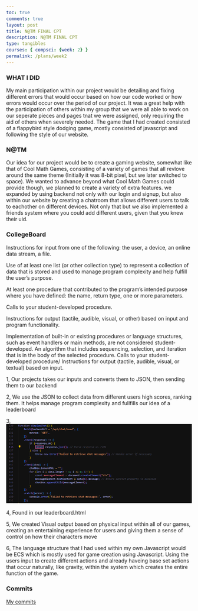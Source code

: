 ```yaml
---
toc: true
comments: true
layout: post
title: N@TM FINAL CPT
description: N@TM FINAL CPT
type: tangibles
courses: { compsci: {week: 2} }
permalink: /plans/week2
---
```


### WHAT I DID
My main participation within our project would be detailing and fixing different errors that would occur based on how our code worked or how errors would occur over the period of our project. It was a great help with the participation of others within my group that we were all able to work on our seperate pieces and pages tnat we were assigned, only requiring the aid of others when severely needed. The game that I had created consisted of a flappybird style dodging game, mostly consisted of javascript and following the style of our website.

### N@TM
Our idea for our project would be to create a gaming website, somewhat like that of Cool Math Games, consisting of a variety of games that all revlove around the same theme (Initially it was 8-bit pixel, but we later switched to space). We wanted to advance beyond what Cool Math Games could provide though, we planned to create a variety of extra features. we expanded by using backend not only with our login and signup, but also within our website by creating a chatroom that allows different users to talk to eachother on different devices. Not only that but we also implemented a friends system where you could add different users, given that you knew their uid.

### CollegeBoard
Instructions for input from one of the following: the user, a device, an online data stream, a file.

Use of at least one list (or other collection type) to represent a collection of data that is stored and used to manage program complexity and help fulfill the user’s purpose.	

At least one procedure that contributed to the program’s intended purpose where you have defined: the name, return type, one or more parameters.	

Calls to your student-developed procedure.	

Instructions for output (tactile, audible, visual, or other) based on input and program functionality.	

Implementation of built-in or existing procedures or language structures, such as event handlers or main methods, are not considered student-developed. An algorithm that includes sequencing, selection, and iteration that is in the body of the selected procedure. Calls to your student-developed procedure/ Instructions for output (tactile, audible, visual, or textual) based on input.	

1, Our projects takes our inputs and converts them to JSON, then sending them to our backend

2, We use the JSON to collect data from different users high scores, ranking them. It helps manage program complexity and fullfills our idea of a leaderboard

3, ![Photo](https://github.com/EthanH06/EthanT2/blob/main/_notebooks/JSON.png)

4, Found in our leaderboard.html

5, We created Visual output based on physical input within all of our games, creating an entertaining experience for users and giving them a sense of control on how their characters move

6, The language structure that I had used within my own Javascript would be ECS which is mostly used for game creation using Javascript. Using the users input to create different actions and already haveing base set actions that occur naturally, like gravity, within the system which creates the entire function of the game.

### Commits
[My commits](https://github.com/ninaadkiran/group-frontend/graphs/contributors)
